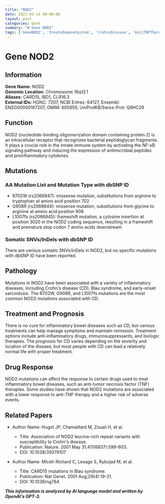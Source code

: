 ```yaml
---
title: "NOD2"
date: 2023-05-14 00:00:00
layout: post
categories: Gene
summary: "# Gene NOD2"
tags: ['GeneNOD2', 'InnateImmuneSystem', 'CrohnsDisease', 'AntiTNFTherapy', 'BlauSyndrome', 'Sarcoidosis', 'FrameshiftMutation', 'ProinflammatoryCytokines']
---
```


# Gene NOD2

## Information

**Gene Name:** NOD2  
**Genomic Location:** Chromosome 16q12.1  
**Aliases:** CARD15, IBD1, CLR16.3  
**External IDs:** HGNC: 7207, NCBI Entrez: 64127, Ensembl: ENSG00000167207, OMIM: 605956, UniProtKB/Swiss-Prot: Q9HC29  

## Function

NOD2 (nucleotide-binding oligomerization domain containing protein 2) is an intracellular receptor that recognizes bacterial peptidoglycan fragments. It plays a crucial role in the innate immune system by activating the NF-κB signaling pathway and inducing the expression of antimicrobial peptides and proinflammatory cytokines. 

## Mutations

### AA Mutation List and Mutation Type with dbSNP ID

- R702W (rs2066847): missense mutation, substitutions from arginine to tryptophan at amino acid position 702
- G908R (rs2066844): missense mutation, substitutions from glycine to arginine at amino acid position 908
- L1007fs (rs2066845): frameshift mutation, a cytosine insertion at position 3020 in the NOD2 coding sequence, resulting in a frameshift and premature stop codon 7 amino acids downstream  

### Somatic SNVs/InDels with dbSNP ID

There are various somatic SNVs/InDels in NOD2, but no specific mutations with dbSNP ID have been reported.

## Pathology

Mutations in NOD2 have been associated with a variety of inflammatory diseases, including Crohn's disease (CD), Blau syndrome, and early-onset sarcoidosis. The R702W, G908R, and L1007fs mutations are the most common NOD2 mutations associated with CD. 

## Treatment and Prognosis

There is no cure for inflammatory bowel diseases such as CD, but various treatments can help manage symptoms and maintain remission. Treatment options include anti-inflammatory drugs, immunosuppressants, and biologic therapies. The prognosis for CD varies depending on the severity and location of the disease, but most people with CD can lead a relatively normal life with proper treatment. 

## Drug Response

NOD2 mutations can affect the response to certain drugs used to treat inflammatory bowel diseases, such as anti-tumor necrosis factor (TNF) therapies. Some studies have shown that NOD2 mutations are associated with a lower response to anti-TNF therapy and a higher risk of adverse events. 

## Related Papers

- Author Name: Hugot JP, Chamaillard M, Zouali H, et al. 
  - Title: Association of NOD2 leucine-rich repeat variants with susceptibility to Crohn's disease. 
  - Publication: Nature. 2001 May 31;411(6837):599-603. 
  - DOI: 10.1038/35079107

- Author Name: Miceli-Richard C, Lesage S, Rybojad M, et al. 
  - Title: CARD15 mutations in Blau syndrome. 
  - Publication: Nat Genet. 2001 Aug;29(4):19-21. 
  - DOI: 10.1038/ng764

**_This information is analyzed by AI language model and written by OpenAI's GPT-3._**